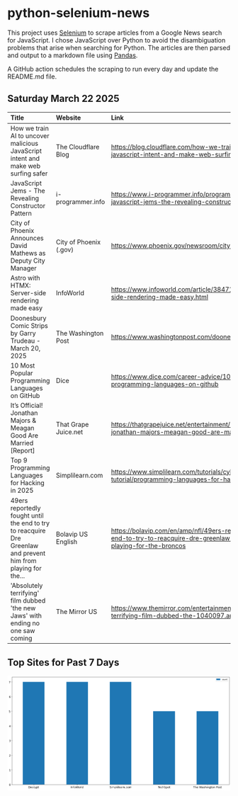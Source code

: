 # python-selenium-news

This project uses [Selenium](https://www.seleniumhq.org/) to scrape articles from a Google News search for JavaScript.
I chose JavaScript over Python to avoid the disambiguation problems that arise when searching for Python.
The articles are then parsed and output to a markdown file using [Pandas](https://pandas.pydata.org/).

A GitHub action schedules the scraping to run every day and update the README.md file.

## Saturday March 22 2025


| Title                                                                                                          | Website                | Link                                                                                                                                               |
|:---------------------------------------------------------------------------------------------------------------|:-----------------------|:---------------------------------------------------------------------------------------------------------------------------------------------------|
| How we train AI to uncover malicious JavaScript intent and make web surfing safer                              | The Cloudflare Blog    | https://blog.cloudflare.com/how-we-train-ai-to-uncover-malicious-javascript-intent-and-make-web-surfing-safer/                                     |
| JavaScript Jems - The Revealing Constructor Pattern                                                            | i-programmer.info      | https://www.i-programmer.info/programming/113-javascript/17900-javascript-jems-the-revealing-constructor-pattern.html                              |
| City of Phoenix Announces David Mathews as Deputy City Manager                                                 | City of Phoenix (.gov) | https://www.phoenix.gov/newsroom/city-manager/3384                                                                                                 |
| Astro with HTMX: Server-side rendering made easy                                                               | InfoWorld              | https://www.infoworld.com/article/3847131/astro-with-htmx-server-side-rendering-made-easy.html                                                     |
| Doonesbury Comic Strips by Garry Trudeau - March 20, 2025                                                      | The Washington Post    | https://www.washingtonpost.com/doonesbury/strip/archive/2025/3/20                                                                                  |
| 10 Most Popular Programming Languages on GitHub                                                                | Dice                   | https://www.dice.com/career-advice/10-most-popular-programming-languages-on-github                                                                 |
| It’s Official! Jonathan Majors & Meagan Good Are Married [Report]                                              | That Grape Juice.net   | https://thatgrapejuice.net/entertainment/2025/03/its-official-jonathan-majors-meagan-good-are-married-report/?amp                                  |
| Top 9 Programming Languages for Hacking in 2025                                                                | Simplilearn.com        | https://www.simplilearn.com/tutorials/cyber-security-tutorial/programming-languages-for-hacking                                                    |
| 49ers reportedly fought until the end to try to reacquire Dre Greenlaw and prevent him from playing for the... | Bolavip US English     | https://bolavip.com/en/amp/nfl/49ers-reportedly-fought-until-the-end-to-try-to-reacquire-dre-greenlaw-and-prevent-him-from-playing-for-the-broncos |
| 'Absolutely terrifying' film dubbed 'the new Jaws' with ending no one saw coming                               | The Mirror US          | https://www.themirror.com/entertainment/movies/absolutely-terrifying-film-dubbed-the-1040097.amp                                                   |
## Top Sites for Past 7 Days

![Graph of Top Sites](https://raw.githubusercontent.com/dan-mba/python-selenium-news/main/last-week.png)
